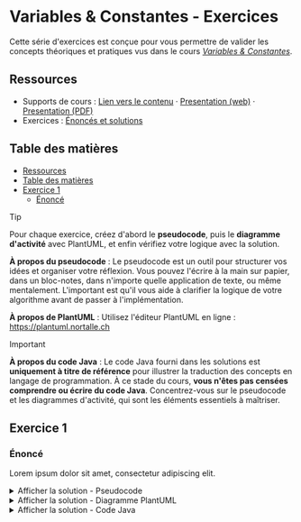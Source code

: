 # Variables & Constantes - Exercices

Cette série d'exercices est conçue pour vous permettre de valider les concepts
théoriques et pratiques vus dans le cours
_[Variables & Constantes](../01-supports-de-cours/README.md)_.

## Ressources

- Supports de cours : [Lien vers le contenu](../01-supports-de-cours/README.md)
  ·
  [Presentation (web)](https://HEIG-VD-Prog-Course.github.io/HEIG-VD-ProgIM-Course/04.02-variables-constantes/01-supports-de-cours/index.html)
  ·
  [Presentation (PDF)](https://HEIG-VD-Prog-Course.github.io/HEIG-VD-ProgIM-Course/04.02-variables-constantes/01-supports-de-cours/04.02-variables-constantes-presentation.pdf)
- Exercices : [Énoncés et solutions](../02-exercices/README.md)

## Table des matières

- [Ressources](#ressources)
- [Table des matières](#table-des-matières)
- [Exercice 1](#exercice-1)
  - [Énoncé](#énoncé)

> [!TIP]
>
> Pour chaque exercice, créez d'abord le **pseudocode**, puis le **diagramme
> d'activité** avec PlantUML, et enfin vérifiez votre logique avec la solution.
>
> **À propos du pseudocode** : Le pseudocode est un outil pour structurer vos
> idées et organiser votre réflexion. Vous pouvez l'écrire à la main sur papier,
> dans un bloc-notes, dans n'importe quelle application de texte, ou même
> mentalement. L'important est qu'il vous aide à clarifier la logique de votre
> algorithme avant de passer à l'implémentation.
>
> **À propos de PlantUML** : Utilisez l'éditeur PlantUML en ligne :
> <https://plantuml.nortalle.ch>

> [!IMPORTANT]
>
> **À propos du code Java** : Le code Java fourni dans les solutions est
> **uniquement à titre de référence** pour illustrer la traduction des concepts
> en langage de programmation. À ce stade du cours, **vous n'êtes pas censées
> comprendre ou écrire du code Java**. Concentrez-vous sur le pseudocode et les
> diagrammes d'activité, qui sont les éléments essentiels à maîtriser.

## Exercice 1

### Énoncé

Lorem ipsum dolor sit amet, consectetur adipiscing elit.

<details>
<summary>Afficher la solution - Pseudocode</summary>

```text
DÉBUT

FIN
```

</details>

<details>
<summary>Afficher la solution - Diagramme PlantUML</summary>

```plantuml
@startuml
start

stop
@enduml
```

</details>

<details>
<summary>Afficher la solution - Code Java</summary>

```java
public class PanierPommes {
  public static void main(String[] args) {

  }
}
```

</details>
